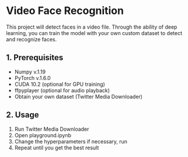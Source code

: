 # Video Face Recognition
This project will detect faces in a video file. Through the ability of deep learning, you can train the model with your own custom dataset to detect and recognize faces.

## 1. Prerequisites
- Numpy v.1.19
- PyTorch v.1.6.0
- CUDA 10.2 (optional for GPU training)
- ffpyplayer (optional for audio playback)
- Obtain your own dataset (Twitter Media Downloader)

## 2. Usage
1. Run Twitter Media Downloader
2. Open playground.ipynb
3. Change the hyperparameters if necessary, run
4. Repeat until you get the best result

